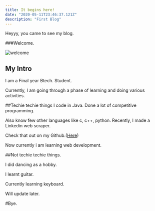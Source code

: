 ```yaml
---
title: It begins here!
date: "2020-05-11T23:46:37.121Z"
description: "First Blog"
---
```


Heyyy, you came to see my blog.

###Welcome.

![welcome](https://media.giphy.com/media/3otPoEI2PjwIHdYSeQ/giphy.gif)

## My Intro

I am a Final year Btech. Student.

Currently, I am going through a phase of learning and doing various activities.

##Techie techie things
I code in Java. Done a lot of competitive programming.

Also know few other languages like c, c++, python. Recently, I made a Linkedin web scraper.

Check that out on my Github.([Here](https://github.com/atulpandey98/LinkedIn-Post-Scraper))

Now currently i am learning web development.

##Not techie techie things.

I did dancing as a hobby.

I learnt guitar.

Currently learning keyboard.

Will update later.

#Bye.
